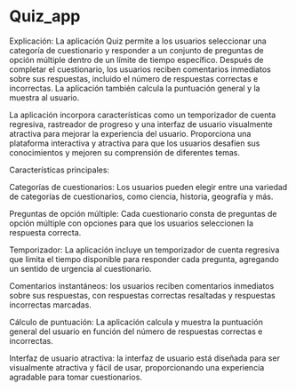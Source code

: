 # Quiz_app

Explicación:
La aplicación Quiz permite a los usuarios seleccionar una categoría de cuestionario y responder a un conjunto de preguntas de opción múltiple
dentro de un límite de tiempo específico. Después de completar el cuestionario, los usuarios reciben comentarios inmediatos sobre sus respuestas,
incluido el número de respuestas correctas e incorrectas. La aplicación también calcula la puntuación general y la muestra al usuario.

La aplicación incorpora características como un temporizador de cuenta regresiva, rastreador de progreso y una interfaz de usuario visualmente
atractiva para mejorar la experiencia del usuario. Proporciona una plataforma interactiva y atractiva para que los usuarios desafíen sus
conocimientos y mejoren su comprensión de diferentes temas.



Características principales:


Categorías de cuestionarios: Los usuarios pueden elegir entre una variedad de categorías de cuestionarios, como ciencia, historia, geografía y más.


Preguntas de opción múltiple: Cada cuestionario consta de preguntas de opción múltiple con opciones para que los usuarios seleccionen la respuesta correcta.


Temporizador: La aplicación incluye un temporizador de cuenta regresiva que limita el tiempo disponible para responder cada pregunta, agregando un sentido de urgencia al cuestionario.


Comentarios instantáneos: los usuarios reciben comentarios inmediatos sobre sus respuestas, con respuestas correctas resaltadas y respuestas incorrectas marcadas.


Cálculo de puntuación: La aplicación calcula y muestra la puntuación general del usuario en función del número de respuestas correctas e incorrectas.


Interfaz de usuario atractiva: la interfaz de usuario está diseñada para ser visualmente atractiva y fácil de usar, proporcionando una experiencia agradable para tomar cuestionarios.